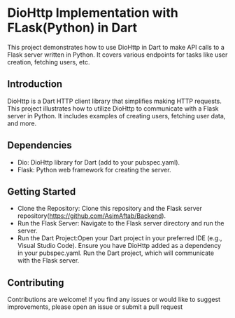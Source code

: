 # **DioHttp Implementation with FLask(Python) in Dart**

This project demonstrates how to use DioHttp in Dart to make API calls to a Flask server written in Python. It covers various endpoints for tasks like user creation, fetching users, etc.

## **Introduction**
DioHttp is a Dart HTTP client library that simplifies making HTTP requests. This project illustrates how to utilize DioHttp to communicate with a Flask server in Python. It includes examples of creating users, fetching user data, and more.
  
## **Dependencies**
* Dio: DioHttp library for Dart (add to your pubspec.yaml).
* Flask: Python web framework for creating the server.
## **Getting Started**
* Clone the Repository: Clone this repository and the Flask server repository(https://github.com/AsimAftab/Backend).
* Run the Flask Server: Navigate to the Flask server directory and run the server.
* Run the Dart Project:Open your Dart project in your preferred IDE (e.g., Visual Studio Code). Ensure you have DioHttp added as a dependency in your pubspec.yaml. Run the Dart project, which will communicate with the Flask server.


## **Contributing**
Contributions are welcome! If you find any issues or would like to suggest improvements, please open an issue or submit a pull request



